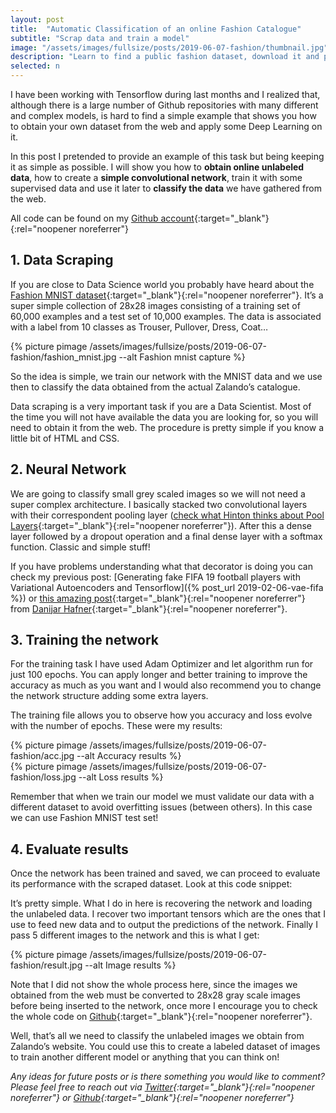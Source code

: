 ```yaml
---
layout: post
title:  "Automatic Classification of an online Fashion Catalogue"
subtitle: "Scrap data and train a model"
image: "/assets/images/fullsize/posts/2019-06-07-fashion/thumbnail.jpg"
description: "Learn to find a public fashion dataset, download it and process it for training a classification model on Tensorflow"
selected: n
---
```



I have been working with Tensorflow during last months and I realized that, although there is a large number of Github repositories with many different and complex models, is hard to find a simple example that shows you how to obtain your own dataset from the web and apply some Deep Learning on it.

In this post I pretended to provide an example of this task but being keeping it as simple as possible. I will show you how to **obtain online unlabeled data**, how to create a **simple convolutional network**, train it with some supervised data and use it later to **classify the data** we have gathered from the web.

All code can be found on my [Github account](https://github.com/mmeendez8/garment-classifier){:target="_blank"}{:rel="noopener noreferrer"}

## 1. Data Scraping

If you are close to Data Science world you probably have heard about the [Fashion MNIST dataset](https://github.com/zalandoresearch/fashion-mnist){:target="_blank"}{:rel="noopener noreferrer"}. It’s a super simple collection of 28x28 images consisting of a training set of 60,000 examples and a test set of 10,000 examples. The data is associated with a label from 10 classes as Trouser, Pullover, Dress, Coat…

<div class="post-center-image">
{% picture pimage /assets/images/fullsize/posts/2019-06-07-fashion/fashion_mnist.jpg --alt Fashion mnist capture  %}
</div>

So the idea is simple, we train our network with the MNIST data and we use then to classify the data obtained from the actual Zalando’s catalogue.

Data scraping is a very important task if you are a Data Scientist. Most of the time you will not have available the data you are looking for, so you will need to obtain it from the web. The procedure is pretty simple if you know a little bit of HTML and CSS.

## 2. Neural Network

We are going to classify small grey scaled images so we will not need a super complex architecture. I basically stacked two convolutional layers with their correspondent pooling layer ([check what Hinton thinks about Pool Layers](https://mirror2image.wordpress.com/2014/11/11/geoffrey-hinton-on-max-pooling-reddit-ama/){:target="_blank"}{:rel="noopener noreferrer"}). After this a dense layer followed by a dropout operation and a final dense layer with a softmax function. Classic and simple stuff!

<script src="https://gist.github.com/mmeendez8/8b2589a1cf0d336fba2de804ee8a57a2.js"></script>

If you have problems understanding what that decorator is doing you can check my previous post: [Generating fake FIFA 19 football players with Variational Autoencoders and Tensorflow]({% post_url 2019-02-06-vae-fifa %}) or [this amazing post](https://danijar.com/structuring-your-tensorflow-models/){:target="_blank"}{:rel="noopener noreferrer"} from [Danijar Hafner](https://danijar.com/){:target="_blank"}{:rel="noopener noreferrer"}.

## 3. Training the network

For the training task I have used Adam Optimizer and let algorithm run for just 100 epochs. You can apply longer and better training to improve the accuracy as much as you want and I would also recommend you to change the network structure adding some extra layers.

The training file allows you to observe how you accuracy and loss evolve with the number of epochs. These were my results:

<div class="post-center-image">
{% picture pimage /assets/images/fullsize/posts/2019-06-07-fashion/acc.jpg --alt Accuracy results  %}
</div>

<div class="post-center-image">
{% picture pimage /assets/images/fullsize/posts/2019-06-07-fashion/loss.jpg --alt Loss results  %}
</div>

Remember that when we train our model we must validate our data with a different dataset to avoid overfitting issues (between others). In this case we can use Fashion MNIST test set!

## 4. Evaluate results

Once the network has been trained and saved, we can proceed to evaluate its performance with the scraped dataset. Look at this code snippet:

<script src="https://gist.github.com/mmeendez8/60f0d75a0c6a7d3ae2b26a93bcef92ec.js"></script>

It’s pretty simple. What I do in here is recovering the network and loading the unlabeled data. I recover two important tensors which are the ones that I use to feed new data and to output the predictions of the network. Finally I pass 5 different images to the network and this is what I get:

<div class="post-center-image">
{% picture pimage /assets/images/fullsize/posts/2019-06-07-fashion/result.jpg --alt Image results  %}
</div>

Note that I did not show the whole process here, since the images we obtained from the web must be converted to 28x28 gray scale images before being inserted to the network, once more I encourage you to check the whole code on [Github](https://github.com/mmeendez8/garment-classifier){:target="_blank"}{:rel="noopener noreferrer"}.

Well, that’s all we need to classify the unlabeled images we obtain from Zalando’s website. You could use this to create a labeled dataset of images to train another different model or anything that you can think on!

*Any ideas for future posts or is there something you would like to comment? Please feel free to reach out via [Twitter](https://twitter.com/mmeendez8){:target="_blank"}{:rel="noopener noreferrer"} or [Github](https://github.com/mmeendez8){:target="_blank"}{:rel="noopener noreferrer"}*